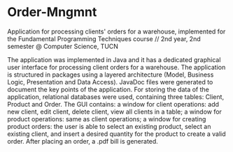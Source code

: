 # Order-Mngmnt
Application for processing clients' orders for a warehouse, implemented for the Fundamental Programming Techniques course // 2nd year, 2nd semester @ Computer Science, TUCN

The application was implemented in Java and it has a dedicated graphical user interface for processing client orders for a warehouse. The application is structured in packages using a layered architecture (Model, Business Logic, Presentation and Data Access).
JavaDoc files were generated to document the key points of the application.
For storing the data of the application, relational databases were used, containing three tables: Client, Product and Order.
The GUI contains: a window for client operations: add new client, edit client, delete client, view all clients in a table; a window for product operations: same as client operations; a window for creating product orders: the user is able to select an existing product, select an existing client, and insert a desired quantity for the product to create a valid order. After placing an order, a .pdf bill is generated.

